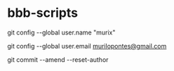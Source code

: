 bbb-scripts
===========









git config --global user.name "murix"

git config --global user.email murilopontes@gmail.com

git commit --amend --reset-author

